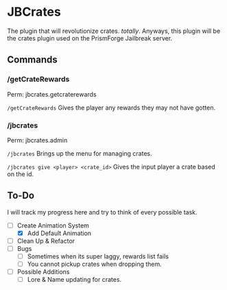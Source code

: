 # JBCrates

The plugin that will revolutionize crates. *totally*. Anyways, this plugin will be the crates plugin used on the PrismForge Jailbreak server. 
## Commands


### /getCrateRewards
Perm: jbcrates.getcraterewards

`/getCrateRewards` Gives the player any rewards they may not have gotten.

### /jbcrates 
Perm: jbcrates.admin

`/jbcrates` Brings up the menu for managing crates.

`/jbcrates give <player> <crate_id>` Gives the input player a crate based on the id.

## To-Do
I will track my progress here and try to think of every possible task.
- [ ] Create Animation System
  - [X] Add Default Animation
- [ ] Clean Up & Refactor
- [ ] Bugs
  - [ ] Sometimes when its super laggy, rewards list fails
  - [ ] You cannot pickup crates when dropping them.
- [ ] Possible Additions
  - [ ] Lore & Name updating for crates.